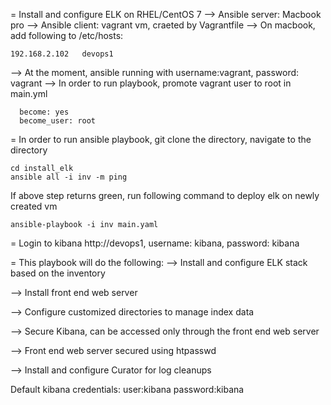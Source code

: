 
=
Install and configure ELK on RHEL/CentOS 7
--> Ansible server: Macbook pro
--> Ansible client: vagrant vm, craeted by Vagrantfile
--> On macbook, add following to /etc/hosts:
```
192.168.2.102	devops1
```
--> At the moment, ansible running with username:vagrant, password: vagrant
--> In order to run playbook, promote vagrant user to root in main.yml
```
  become: yes
  become_user: root
```
=
In order to run ansible playbook, git clone the directory, navigate to the directory
```
cd install_elk
ansible all -i inv -m ping
```
If above step returns green, run following command to deploy elk on newly created vm
```
ansible-playbook -i inv main.yaml
```
=
Login to kibana http://devops1, username: kibana, password: kibana


=
This playbook will do the following:
--> Install and configure ELK stack based on the inventory

--> Install front end web server

--> Configure customized directories to manage index data

--> Secure Kibana, can be accessed only through the front end web server

--> Front end web server secured using htpasswd

--> Install and configure Curator for log cleanups

Default kibana credentials: user:kibana password:kibana
